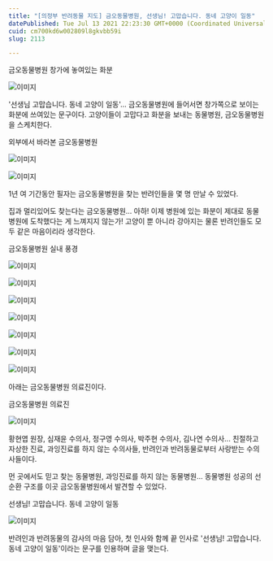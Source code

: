 ```yaml
---
title: "[의정부 반려동물 지도] 금오동물병원, 선생님! 고맙습니다. 동네 고양이 일동"
datePublished: Tue Jul 13 2021 22:23:30 GMT+0000 (Coordinated Universal Time)
cuid: cm700kd6w002809l8gkvbb59i
slug: 2113

---
```



금오동물병원 창가에 놓여있는 화분

![이미지](https://cdn.hashnode.com/res/hashnode/image/upload/v1739250014339/6536a79e-f34d-4d07-b163-ffb2647b9705.jpeg)

'선생님 고맙습니다. 동네 고양이 일동'... 금오동물병원에 들어서면 창가쪽으로 보이는 화분에 쓰여있는 문구이다. 고양이들이 고맙다고 화분을 보내는 동물병원, 금오동물병원을 스케치한다.

외부에서 바라본 금오동물병원

![이미지](https://cdn.hashnode.com/res/hashnode/image/upload/v1739250016046/6b1b6c6d-b38f-41b2-b114-c6bf21bb0bea.jpeg)

![이미지](https://cdn.hashnode.com/res/hashnode/image/upload/v1739250017990/ff55a309-18ea-42c0-8c70-0dc873b9074c.jpeg)

1년 여 기간동안 필자는 금오동물병원을 찾는 반려인들을 몇 명 만날 수 있었다.

집과 멀리있어도 찾는다는 금오동물병원... 아하! 이제 병원에 있는 화분이 제대로 동물병원에 도착했다는 게 느껴지지 않는가! 고양이 뿐 아니라 강아지는 물론 반려인들도 모두 같은 마음이리라 생각한다.

금오동물병원 실내 풍경

![이미지](https://cdn.hashnode.com/res/hashnode/image/upload/v1739250020116/467462f7-67c3-423c-b394-ddd026ed8f90.jpeg)

![이미지](https://cdn.hashnode.com/res/hashnode/image/upload/v1739250022002/b61118f4-7455-46a6-bd63-b80c0dc13e09.jpeg)

![이미지](https://cdn.hashnode.com/res/hashnode/image/upload/v1739250023884/7d082cfb-be5b-44ab-b364-8f875eb030b1.jpeg)

![이미지](https://cdn.hashnode.com/res/hashnode/image/upload/v1739250025713/0875a16f-d008-4902-ae98-3e76e514dae8.jpeg)

![이미지](https://cdn.hashnode.com/res/hashnode/image/upload/v1739250027602/dc5fccb3-e576-4d7a-b84e-7fc4331b27fb.jpeg)

![이미지](https://cdn.hashnode.com/res/hashnode/image/upload/v1739250029327/f64fa306-538c-4688-bd02-cf79a76c3d08.jpeg)

![이미지](https://cdn.hashnode.com/res/hashnode/image/upload/v1739250031232/753c231d-8286-4ac5-9ee6-6f066f027302.jpeg)

아래는 금오동물병원 의료진이다.

금오동물병원 의료진

![이미지](https://cdn.hashnode.com/res/hashnode/image/upload/v1739250033307/1fda2087-268a-4fbe-99f7-445eaee68dfc.jpeg)

황현엽 원장, 심재윤 수의사, 정구영 수의사, 박주현 수의사, 김나연 수의사... 친절하고 자상한 진료, 과잉진료를 하지 않는 수의사들, 반려인과 반려동물로부터 사랑받는 수의사들이다.

먼 곳에서도 믿고 찾는 동물병원, 과잉진료를 하지 않는 동물병원... 동물병원 성공의 선순환 구조를 이곳 금오동물병원에서 발견할 수 있었다.

선생님! 고맙습니다. 동네 고양이 일동

![이미지](https://cdn.hashnode.com/res/hashnode/image/upload/v1739250034960/e0312204-2eda-4845-8215-a825bc2688c1.jpeg)

반려인과 반려동물의 감사의 마음 담아, 첫 인사와 함께 끝 인사로 '선생님! 고맙습니다. 동네 고양이 일동'이라는 문구를 인용하며 글을 맺는다.